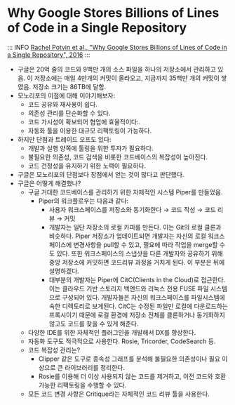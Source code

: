 # Why Google Stores Billions of Lines of Code in a Single Repository

::: INFO
[Rachel Potvin et al., "Why Google Stores Billions of Lines of Code in a Single Repository", 2016](https://dl.acm.org/doi/10.1145/2854146)
:::

- 구글은 20억 줄의 코드와 9백만 개의 소스 파일을 하나의 저장소에서 관리하고 있음. 이 저장소에는 매일 4만개의 커밋이 올라오고, 지금까지 35백만 개의 커밋이 쌓였음. 저장소 크기는 86TB에 달함.
- 모노리포의 이점에 대해 이야기해보자:
  - 코드 공유와 재사용이 쉽다.
  - 의존성 관리를 단순화할 수 있다.
  - 코드 가시성이 확보되어 협업에 효율적이다:.
  - 자동화 툴을 이용한 대규모 리팩토링이 가능하다.
- 하지만 단점과 트레이드 오프도 있다:
  - 개발과 실행 양쪽에 툴링을 위한 투자가 필요하다.
  - 불필요한 의존성, 코드 검색을 비롯한 코드베이스의 복잡성이 높아진다.
  - 코드 건정성을 유지하기 위한 노력이 필요하다.
- 구글은 모노리포의 단점보다 장점에서 얻는 것이 많다고 판단했다.
- 구글은 어떻게 해결했나?
  - 구글 거대한 코드베이스를 관리하기 위한 자체적인 시스템 Piper를 만들었음.
    - Piper의 워크플로우는 다음과 같다:
      - 사용자 워크스페이스를 저장소와 동기화한다 → 코드 작성 → 코드 리뷰 → 커밋
      - 개발자는 일단 저장소의 로컬 카피를 만든다. 이는 Git의 로컬 클론과 비슷하다. Piper 저장소가 업데이트되면 개발자는 자신의 로컬 워크스페이스에 변경사항을 pull할 수 있고, 필요에 따라 작업을 merge할 수도 있다. 또한 워크스페이스의 스냅샷을 다른 개발자와 공유하기 위해 중앙 저장소에 커밋하면 코드리뷰 과정을 거치게 된다. 이 부분은 뒤에 설명하겠다.
      - 대부분의 개발자는 Piper에 CitC(Clients in the Cloud)로 접근한다. 이는 클라우드 기반 스토리지 백엔드와 리눅스 전용 FUSE 파일 시스템으로 구성되어 있다. 개발자들은 자신의 워크스페이스를 파일시스템에 속한 디렉토리로 보게된다. CitC는 수정된 파일만 로컬에 다운로드하는 프록시이기 때문에 로컬 환경에 저장소 전체를 클론하거나 동기화하지 않고도 코드를 찾을 수 있게 해준다.
  - 다양한 IDE를 위한 자체적인 플러그인을 개발해서 DX를 향상한다.
  - 자동화 도구도 적극적으로 사용한다. Rosie, Tricorder, CodeSearch 등.
  - 코드 복잡성 관리는?
    - Clipper 같은 도구로 종속성 그래프를 분석해 불필요한 의존성이나 필요 이상으로 큰 라이브러리를 정리한다.
    - Rosie를 이용해 더 이상 사용되지 않는 코드를 제거하고, 이전 코드와 호환 가능한 리팩토링을 수행할 수 있다.
  - 모든 코드 변경 사항은 Critique라는 자체적인 코드 리뷰 툴을 사용한다.
